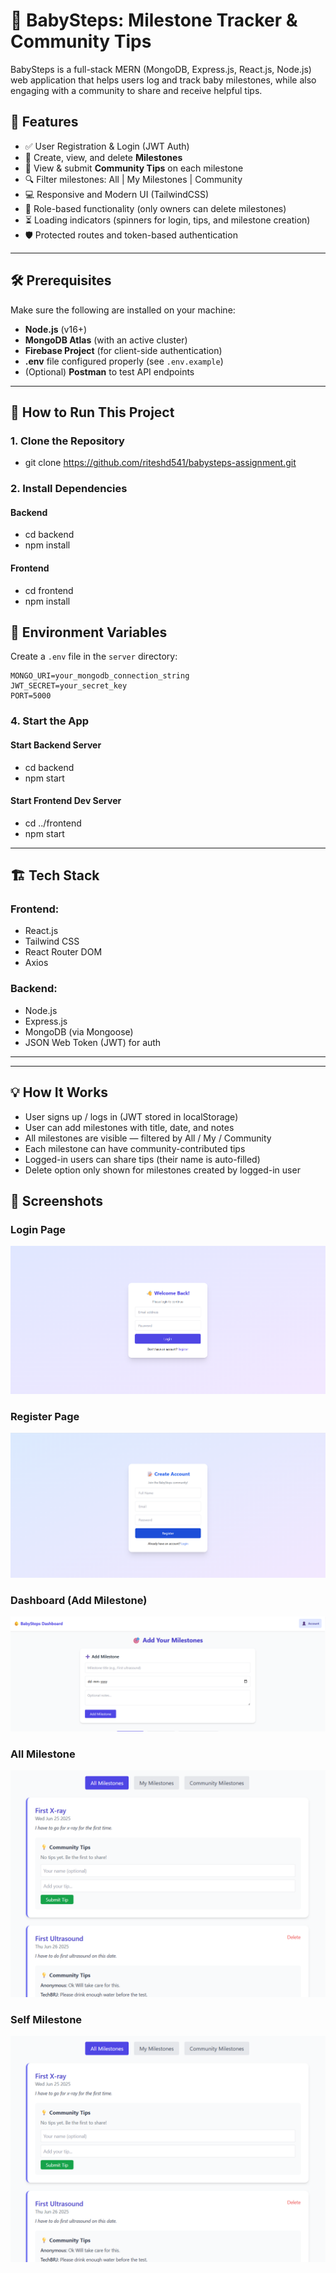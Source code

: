 # 👶 BabySteps: Milestone Tracker & Community Tips

BabySteps is a full-stack MERN (MongoDB, Express.js, React.js, Node.js) web application that helps users log and track baby milestones, while also engaging with a community to share and receive helpful tips.

## 🚀 Features

- ✅ User Registration & Login (JWT Auth)
- 🧠 Create, view, and delete **Milestones**
- 💬 View & submit **Community Tips** on each milestone
- 🔍 Filter milestones: All | My Milestones | Community
- 💻 Responsive and Modern UI (TailwindCSS)
- 🎯 Role-based functionality (only owners can delete milestones)
- ⏳ Loading indicators (spinners for login, tips, and milestone creation)
- 🛡 Protected routes and token-based authentication

---

## 🛠️ Prerequisites

Make sure the following are installed on your machine:

- **Node.js** (v16+)
- **MongoDB Atlas** (with an active cluster)
- **Firebase Project** (for client-side authentication)
- **.env** file configured properly (see `.env.example`)
- (Optional) **Postman** to test API endpoints

---

## 🚀 How to Run This Project

### 1. Clone the Repository

- git clone https://github.com/riteshd541/babysteps-assignment.git

### 2. Install Dependencies

#### Backend

- cd backend
- npm install

#### Frontend

- cd frontend
- npm install

## 🧪 Environment Variables

Create a `.env` file in the `server` directory:

```env
MONGO_URI=your_mongodb_connection_string
JWT_SECRET=your_secret_key
PORT=5000
```

### 4. Start the App

#### Start Backend Server

- cd backend
- npm start

#### Start Frontend Dev Server

- cd ../frontend
- npm start

---

## 🏗 Tech Stack

### Frontend:

- React.js
- Tailwind CSS
- React Router DOM
- Axios

### Backend:

- Node.js
- Express.js
- MongoDB (via Mongoose)
- JSON Web Token (JWT) for auth

---

---

## 💡 How It Works

- User signs up / logs in (JWT stored in localStorage)
- User can add milestones with title, date, and notes
- All milestones are visible — filtered by All / My / Community
- Each milestone can have community-contributed tips
- Logged-in users can share tips (their name is auto-filled)
- Delete option only shown for milestones created by logged-in user

## 📸 Screenshots

### Login Page

![App Screenshot](Assets/login.png)

### Register Page

![App Screenshot](Assets/register.png)

### Dashboard (Add Milestone)

![App Screenshot](Assets/add-milestone.png)

### All Milestone

![App Screenshot](Assets/all-milestone.png)

### Self Milestone

![App Screenshot](Assets/all-milestone.png)
